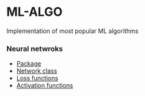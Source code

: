# ML-ALGO
 Implementation of most popular ML algorithms
 
### Neural netwroks
  - [Package](networks)
  - [Network class](networks/Network.py)
  - [Loss functions](networks/base/function/Loss.py)
  - [Activation functions](networks/base/function/Function.py)

